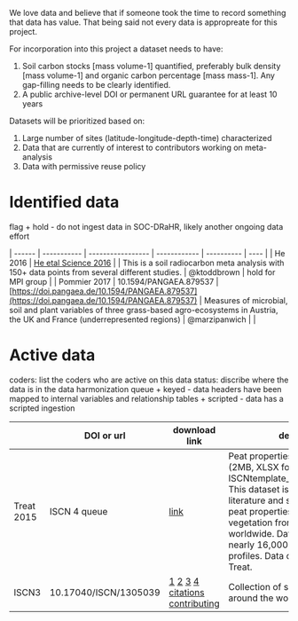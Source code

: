 We love data and believe that if someone took the time to record something that data has value. That being said not every data is appropreate for this project.

For incorporation into this project a dataset needs to have:

1) Soil carbon stocks [mass volume-1] quantified, preferably bulk density [mass volume-1] and organic carbon percentage [mass mass-1]. Any gap-filling needs to be clearly identified.
2) A public archive-level DOI or permanent URL guarantee for at least 10 years

Datasets will be prioritized based on:

1) Large number of sites (latitude-longitude-depth-time) characterized
2) Data that are currently of interest to contributors working on meta-analysis
3) Data with permissive reuse policy

# Identified data

flag
    + hold - do not ingest data in SOC-DRaHR, likely another ongoing data effort

| ------ | ----------- | ----------------- | ------------ | ---------- | ---- |
| He 2016 | [He etal Science 2016](http://science.sciencemag.org/content/353/6306/1419.full) | | This is a soil radiocarbon meta analysis with 150+ data points from several different studies. | @ktoddbrown | hold for MPI group |
| Pommier 2017 | 10.1594/PANGAEA.879537 | [https://doi.pangaea.de/10.1594/PANGAEA.879537](https://doi.pangaea.de/10.1594/PANGAEA.879537) | Measures of microbial, soil and plant variables of three grass-based agro-ecosystems in Austria, the UK and France (underrepresented regions) | @marzipanwich | |


# Active data

coders: list the coders who are active on this data
status: discribe where the data is in the data harmonization queue
    + keyed - data headers have been mapped to internal variables and relationship tables
    + scripted - data has a scripted ingestion

|             | DOI or url |  download link | description | coders | status |
| -------- | ----------- | -----------------| ------------- | -------- | ------- |
| Treat 2015 | ISCN 4 queue | [link](http://iscn.fluxdata.org/wp-content/uploads/sites/15/ISCNtemplate_Treat_peatProps_v2.xlsx) | Peat properties synthesis dataset (2MB, XLSX format, download only; ISCNtemplate_Treat_peatProps_v2): This dataset is a synthesis of literature and site-level data on peat properties, C, N, 14C, and vegetation from 366 sites worldwide. Data are available for nearly 16,000 layers from 659 profiles. Data contributed by Claire Treat. | @ktoddbrown | keyed |
| ISCN3 | 10.17040/ISCN/1305039 | [1](ftp://ftp.fluxdata.org/.deba/ISCN/ALL-DATA/ISCN_ALL_DATA_LAYER_C1_1-1.xlsx) [2](ftp://ftp.fluxdata.org/.deba/ISCN/ALL-DATA/ISCN_ALL_DATA_LAYER_C2_1-1.xlsx) [3](ftp://ftp.fluxdata.org/.deba/ISCN/ALL-DATA/ISCN_ALL_DATA_LAYER_C3_1-1.xlsx) [4](ftp://ftp.fluxdata.org/.deba/ISCN/ALL-DATA/ISCN_ALL_DATA_LAYER_C1_1-1.xlsx) [citations](ftp://ftp.fluxdata.org/.deba/ISCN/ALL-DATA/ISCN_ALL-DATA-CITATION_1-1.xlsx) [contributing](ftp://ftp.fluxdata.org/.deba/ISCN/ALL-DATA/ISCN_ALL_DATA_DATASET_1-1.xlsx) | Collection of soil survey data from around the world | @ktoddbrown | scripted |

